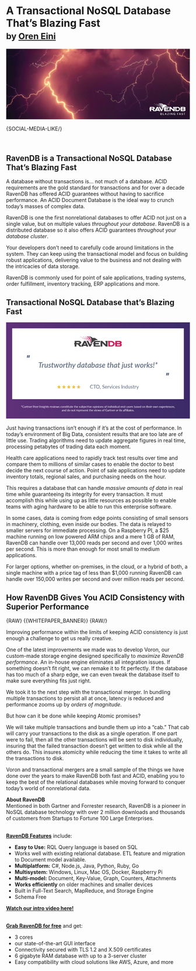 # A Transactional NoSQL Database That’s Blazing Fast<br/><small>by <a href="mailto:ayende@ayende.com">Oren Eini</a></small>

![A Transactional NoSQL Database That’s Blazing Fast](images/a-transactional-nosql-database-with-acid-consistency-and-extreme-performance.jpg)

{SOCIAL-MEDIA-LIKE/}

<br/>

## RavenDB is a Transactional NoSQL Database That’s Blazing Fast

A database without transactions is… not much of a database. ACID requirements are the gold standard for transactions and for over a decade RavenDB has offered ACID guarantees without having to sacrifice performance. An ACID Document Database is the ideal way to crunch today’s masses of complex data.
 
RavenDB is one the first nonrelational databases to offer ACID not just on a single value, but on multiple values <em>throughout your database</em>. RavenDB is a distributed database so it also offers ACID guarantees <em>throughout your database cluster</em>. 
 
Your developers don’t need to carefully code around limitations in the system. They can keep using the transactional model and focus on building robust applications, delivering value to the business and not dealing with the intricacies of data storage.

RavenDB is commonly used for point of sale applications, trading systems, order fulfillment, inventory tracking, ERP applications and more.

## Transactional NoSQL Database that’s Blazing Fast
[![Trustworthy Database That Just Works!](images/trustworthy-database.jpg)](https://www.gartner.com/reviews/review/view/550581)


Just having transactions isn’t enough if it’s at the cost of performance. In today’s environment of Big Data, consistent results that are too late are of little use. Trading algorithms need to update aggregate figures in real time, processing petabytes of trading data each moment. 

Health care applications need to rapidly track test results over time and compare them to millions of similar cases to enable the doctor to best decide the next course of action. Point of sale applications need to update inventory totals, regional sales, and purchasing needs on the hour. 

This requires a database that can handle <em>massive amounts of data</em> in real time while guaranteeing its integrity for every transaction. It must accomplish this while using up as little resources as possible to enable teams with aging hardware to be able to run this enterprise software. 

In some cases, data is coming from edge points consisting of small sensors in machinery, clothing, even inside our bodies. The data is relayed to smaller servers for immediate processing. On a Raspberry PI, a $25 machine running on low powered ARM chips and a mere 1 GB of RAM, RavenDB can handle over 13,000 reads per second and over 1,000 writes per second. This is more than enough for most small to medium applications.

For larger options, whether on-premises, in the cloud, or a hybrid of both, a single machine with a price tag of less than $1,000 running RavenDB can handle over 150,000 writes per second and over million reads per second. 

## How RavenDB Gives You ACID Consistency with Superior Performance

{RAW}
{{WHITEPAPER_BANNER}}
{RAW/}

Improving performance within the limits of keeping ACID consistency is just enough a challenge to get us really creative. 

One of the latest improvements we made was to develop Voron, our custom-made storage engine designed specifically to <em>maximize RavenDB performance</em>. An in-house engine eliminates all integration issues. If something doesn’t fit right, we can remake it to fit perfectly. If the database has too much of a sharp edge, we can even tweak the database itself to make sure everything fits just right. 

We took it to the next step with the transactional merger. In bundling multiple transactions to persist all at once, latency is reduced and performance zooms up by <em>orders of magnitude</em>. 

But how can it be done while keeping Atomic promises?

We will take multiple transactions and bundle them up into a “cab.” That cab will carry your transactions to the disk  as a single operation. If one part were to fail, then all the other transactions will be sent to disk individually, insuring that the failed transaction doesn’t get written to disk while all the others do. This insures atomicity while reducing the time it takes to write all the transactions to disk. 

Voron and transactional mergers are a small sample of the things we have done over the years to make RavenDB both fast and ACID, enabling you to keep the best of the relational databases while moving forward to conquer today’s world of nonrelational data. 


<div class="bottom-line">
<strong>About RavenDB</strong><br/>
Mentioned in both Gartner and Forrester research, RavenDB is a pioneer in NoSQL database technology with over 2 million downloads and thousands of customers from Startups to Fortune 100 Large Enterprises.<br/><br/>

<strong><a href="https://ravendb.net/features">RavenDB Features</a></strong> include:

<ul>
    <li><strong>Easy to Use:</strong> RQL Query language is based on SQL</li>
    <li>Works well with existing relational database. ETL feature and migration to Document model available.</li>
    <li><strong>Multiplatform:</strong> C#, Node.js, Java, Python, Ruby, Go</li>
    <li><strong>Multisystem:</strong> Windows, Linux, Mac OS, Docker, Raspberry Pi</li>
    <li><strong>Multi-model:</strong> Document, Key-Value, Graph, Counters, Attachments</li>
    <li><strong>Works efficiently</strong> on older machines and smaller devices</li>
    <li>Built in Full-Text Search, MapReduce, and Storage Engine</li>
    <li>Schema Free</li>
</ul>
    
    
<strong><a href="https://ravendb.net/#play-video">Watch our intro video here!</a></strong>
<br/><br/>
    
<strong><a href="https://ravendb.net/downloads#server/dev">Grab RavenDB for free</a></strong> and get:
<ul>
    <li>3 cores</li>
    <li>our state-of-the-art GUI interface</li>
    <li>Connectivity secured with TLS 1.2 and X.509 certificates</li>
    <li>6 gigabyte RAM database with up to a 3-server cluster</li>
    <li>Easy compatibility with cloud solutions like AWS, Azure, and more</li>
</ul>
    
</div>
